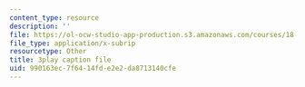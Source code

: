 ```yaml
---
content_type: resource
description: ''
file: https://ol-ocw-studio-app-production.s3.amazonaws.com/courses/18-085-computational-science-and-engineering-i-fall-2008/990163ec7f6414fde2e2da8713140cfe_28tqrlZSMhk.srt
file_type: application/x-subrip
resourcetype: Other
title: 3play caption file
uid: 990163ec-7f64-14fd-e2e2-da8713140cfe
---
```

